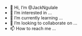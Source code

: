 - 👋 Hi, I’m @JackNgulale
- 👀 I’m interested in ...
- 🌱 I’m currently learning ...
- 💞️ I’m looking to collaborate on ...
- 📫 How to reach me ...

<!---
JackNgulale/JackNgulale is a ✨ special ✨ repository because its `README.md` (this file) appears on your GitHub profile.
You can click the Preview link to take a look at your changes.
--->
